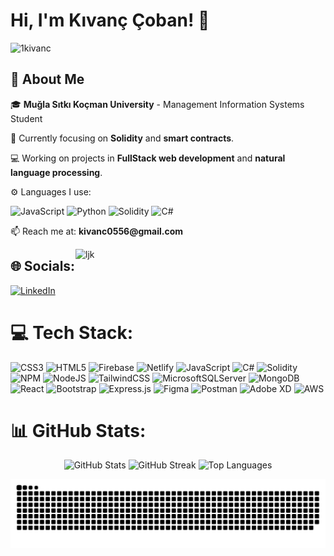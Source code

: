 # Hi, I'm Kıvanç Çoban! 👋
<p align="left"> <img src="https://komarev.com/ghpvc/?username=1kivanc&label=Profile%20views&color=0e75b6&style=flat" alt="1kivanc" /> </p>

<div>
  <h2>💼 About Me</h2>

  <p>🎓 <b>Muğla Sıtkı Koçman University</b> - Management Information Systems Student</p>

  <p>🌱 Currently focusing on <b>Solidity</b> and <b>smart contracts</b>.</p>

  <p>💻 Working on projects in <b>FullStack web development</b> and <b>natural language processing</b>.</p>

  <p>⚙️ Languages I use:</p>
  <p>
    <img src="https://img.shields.io/badge/JavaScript-F7DF1E?style=for-the-badge&logo=javascript&logoColor=black" alt="JavaScript"/>
    <img src="https://img.shields.io/badge/Python-3776AB?style=for-the-badge&logo=python&logoColor=white" alt="Python"/>
    <img src="https://img.shields.io/badge/Solidity-363636?style=for-the-badge&logo=solidity&logoColor=white" alt="Solidity"/>
    <img src="https://img.shields.io/badge/C%23-239120?style=for-the-badge&logo=c-sharp&logoColor=white" alt="C#"/>
  </p>

  <p>📫 Reach me at: <b>kivanc0556@gmail.com</b></p>
</div>


<img align="right" alt="ljk" width="400" src="https://media0.giphy.com/media/v1.Y2lkPTc5MGI3NjExNGt3bHBmaDMzdmFmejA0dTljYW5xMW04Y3RlNXJzc3V1bGF2Nm5lOCZlcD12MV9pbnRlcm5hbF9naWZfYnlfaWQmY3Q9Zw/Lny6Rw04nsOOc/giphy.webp">

## 🌐 Socials:
[![LinkedIn](https://img.shields.io/badge/LinkedIn-%230077B5.svg?style=for-the-badge&logo=linkedin&logoColor=white)](https://linkedin.com/in/kivanccoban) 

# 💻 Tech Stack:
![CSS3](https://img.shields.io/badge/css3-%231572B6.svg?style=for-the-badge&logo=css3&logoColor=white) ![HTML5](https://img.shields.io/badge/html5-%23E34F26.svg?style=for-the-badge&logo=html5&logoColor=white) ![Firebase](https://img.shields.io/badge/firebase-%23039BE5.svg?style=for-the-badge&logo=firebase) ![Netlify](https://img.shields.io/badge/netlify-%23000000.svg?style=for-the-badge&logo=netlify&logoColor=#00C7B7) ![JavaScript](https://img.shields.io/badge/javascript-%23323330.svg?style=for-the-badge&logo=javascript&logoColor=%23F7DF1E) ![C#](https://img.shields.io/badge/c%23-%23239120.svg?style=for-the-badge&logo=c-sharp&logoColor=white) ![Solidity](https://img.shields.io/badge/Solidity-%23363636.svg?style=for-the-badge&logo=solidity&logoColor=white) ![NPM](https://img.shields.io/badge/NPM-%23000000.svg?style=for-the-badge&logo=npm&logoColor=white) ![NodeJS](https://img.shields.io/badge/node.js-6DA55F?style=for-the-badge&logo=node.js&logoColor=white) ![TailwindCSS](https://img.shields.io/badge/tailwindcss-%2338B2AC.svg?style=for-the-badge&logo=tailwind-css&logoColor=white) ![MicrosoftSQLServer](https://img.shields.io/badge/Microsoft%20SQL%20Sever-CC2927?style=for-the-badge&logo=microsoft%20sql%20server&logoColor=white) ![MongoDB](https://img.shields.io/badge/MongoDB-%234ea94b.svg?style=for-the-badge&logo=mongodb&logoColor=white) ![React](https://img.shields.io/badge/react-%2320232a.svg?style=for-the-badge&logo=react&logoColor=%2361DAFB) ![Bootstrap](https://img.shields.io/badge/bootstrap-%23563D7C.svg?style=for-the-badge&logo=bootstrap&logoColor=white) ![Express.js](https://img.shields.io/badge/express.js-%23404d59.svg?style=for-the-badge&logo=express&logoColor=%2361DAFB) ![Figma](https://img.shields.io/badge/figma-%23F24E1E.svg?style=for-the-badge&logo=figma&logoColor=white) ![Postman](https://img.shields.io/badge/Postman-FF6C37?style=for-the-badge&logo=postman&logoColor=white) ![Adobe XD](https://img.shields.io/badge/Adobe%20XD-470137?style=for-the-badge&logo=Adobe%20XD&logoColor=#FF61F6) ![AWS](https://img.shields.io/badge/AWS-%23FF9900.svg?style=for-the-badge&logo=amazon-aws&logoColor=white)

# 📊 GitHub Stats:
<div align="center">
  <img src="https://github-readme-stats.vercel.app/api?username=1kivanc&theme=dark&hide_border=false&include_all_commits=false&count_private=true" alt="GitHub Stats" />
  <img src="https://github-readme-streak-stats.herokuapp.com/?user=1kivanc&theme=dark&hide_border=false" alt="GitHub Streak" />
  <img src="https://github-readme-stats.vercel.app/api/top-langs/?username=1kivanc&theme=dark&hide_border=false&include_all_commits=false&count_private=false&layout=compact" alt="Top Languages" />
</div>

![snake gif](https://github.com/1kivanc/1kivanc/blob/output/github-contribution-grid-snake.svg)

